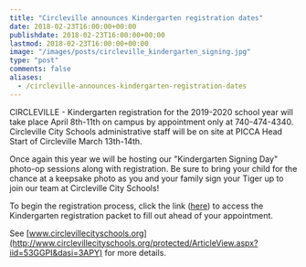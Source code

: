 ```yaml
---
title: "Circleville announces Kindergarten registration dates"
date: 2018-02-23T16:00:00+00:00
publishdate: 2018-02-23T16:00:00+00:00
lastmod: 2018-02-23T16:00:00+00:00
image: "/images/posts/circleville_kindergarten_signing.jpg"
type: "post"
comments: false
aliases:
  - /circleville-announces-kindergarten-registration-dates
---
```

CIRCLEVILLE - Kindergarten registration for the 2019-2020 school year will take place April 8th-11th on campus by appointment only at 740-474-4340. Circleville City Schools administrative staff will be on site at PICCA Head Start of Circleville March 13th-14th.
 
 Once again this year we will be hosting our "Kindergarten Signing Day" photo-op sessions along with registration. Be sure to bring your child for the chance at a keepsake photo as you and your family sign your Tiger up to join our team at Circleville City Schools!
 
To begin the registration process, click the link ([here](http://www.circlevillecityschools.org/Downloads/Registration%20Packet%2019-20%20Final.pdf)) to access the Kindergarten registration packet to fill out ahead of your appointment. 

See [www.circlevillecityschools.org](http://www.circlevillecityschools.org/protected/ArticleView.aspx?iid=53GGPI&dasi=3APY) for more details. 